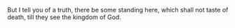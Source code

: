 But I tell you of a truth, there be some standing here, which shall not taste of death, till they see the kingdom of God.
